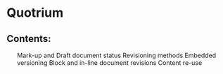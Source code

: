 <!DOCTYPE html PUBLIC "-//W3C//DTD XHTML 1.0 Transitional//EN" "http://www.w3.org/TR/xhtml1/DTD/xhtml1-transitional.dtd"
<html xmlns="http://www.w3.org/1999/xhtml">
# Quotrium
<meta name="devOp_Quotrium" content="Mark up and revisioning theory">
<head>
  <title><h1>Versions and document revision - SOW</h1></title>
<body>
<h2>Contents:</h2>
<p><ol>
  Mark-up and Draft document status
  Revisioning methods
  Embedded versioning
  Block and in-line document revisions
  Content re-use </ol></p>
  
</body>
</head>
